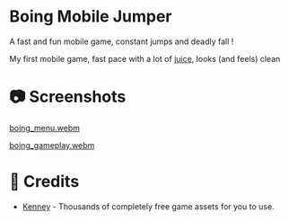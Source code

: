 # Boing Mobile Jumper 
A fast and fun mobile game, constant jumps and deadly fall !

My first mobile game, fast pace with a lot of [juice](https://www.youtube.com/watch?v=Fy0aCDmgnxg), looks (and feels) clean

# 📷 Screenshots
[boing_menu.webm](https://github.com/user-attachments/assets/9b209f7d-95b1-4708-b828-7f11d6b823d3)  

[boing_gameplay.webm](https://github.com/user-attachments/assets/cbad49e0-8d7a-4f6e-a08e-10bc2de2d9df)



# 🙏 Credits
- [Kenney](https://kenney.nl/) - Thousands of completely free game assets for you to use.
